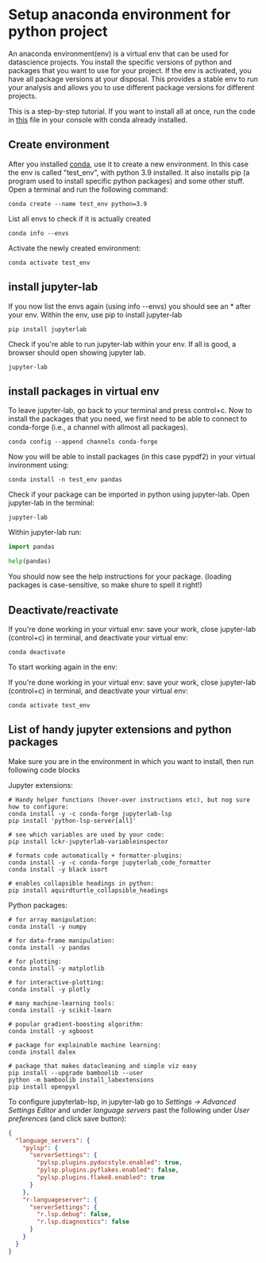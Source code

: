 
# Setup anaconda environment for python project

An anaconda environment(env) is a virtual env that can be used for datascience projects. You install the specific versions of python and packages that you want to use for your project.
If the env is activated, you have all package versions at your disposal. This provides a stable env to run your analysis and allows you to use different package versions for different projects.

This is a step-by-step tutorial. If you want to install all at once, run the code in [this](setup_anaconda_code.sh) file in your console with conda already installed.

## Create environment

After you installed [conda](https://anaconda.org), use it to create a new environment. In this case the env is called "test_env", with python 3.9 installed. It also installs pip (a program used to install specific python packages) and some other stuff.
Open a terminal and run the following command:
```console
conda create --name test_env python=3.9
```

List all envs to check if it is actually created

```console
conda info --envs   
```
Activate the newly created environment:

```console
conda activate test_env 
```

## install jupyter-lab
If you now list the envs again (using info --envs) you should see an * after your env. Within the env, use pip to install jupyter-lab

```console
pip install jupyterlab 
```

Check if you're able to run jupyter-lab within your env. If all is good, a browser should open showing jupyter lab.

```console
jupyter-lab 
```

## install packages in virtual env

To leave jupyter-lab, go back to your terminal and press control+c. Now to install the packages that you need, we first need to be able to connect to conda-forge (i.e., a channel with allmost all packages).
```console
conda config --append channels conda-forge
```
Now you will be able to install packages (in this case pypdf2) in your virtual invironment using:
```console
conda install -n test_env pandas
```

Check if your package can be imported in python using jupyter-lab. Open jupyter-lab in the terminal:
```console
jupyter-lab
```
Within jupyter-lab run:
```python
import pandas

help(pandas)
```

You should now see the help instructions for your package. (loading packages is case-sensitive, so make shure to spell it right!)

## Deactivate/reactivate

If you're done working in your virtual env: save your work, close jupyter-lab (control+c) in terminal, and deactivate your virtual env:

```console
conda deactivate
```
To start working again in the env:

If you're done working in your virtual env: save your work, close jupyter-lab (control+c) in terminal, and deactivate your virtual env:

```console
conda activate test_env
```


## List of handy jupyter extensions and python packages

Make sure you are in the environment in which you want to install, then run following code blocks

Jupyter extensions:
```console
# Handy helper functions (hover-over instructions etc), but nog sure how to configure:
conda install -y -c conda-forge jupyterlab-lsp
pip install 'python-lsp-server[all]'

# see which variables are used by your code:
pip install lckr-jupyterlab-variableinspector 

# formats code automatically + formatter-plugins:
conda install -y -c conda-forge jupyterlab_code_formatter  
conda install -y black isort

# enables collapsible headings in python:
pip install aquirdturtle_collapsible_headings
```

Python packages:
```console
# for array manipulation:
conda install -y numpy

# for data-frame manipulation:
conda install -y pandas

# for plotting:
conda install -y matplotlib

# for interactive-plotting:
conda install -y plotly

# many machine-learning tools:
conda install -y scikit-learn

# popular gradient-boosting algorithm:
conda install -y xgboost

# package for explainable machine learning:
conda install dalex

# package that makes datacleaning and simple viz easy
pip install --upgrade bamboolib --user
python -m bamboolib install_labextensions      
pip install openpyxl
```


To configure jupyterlab-lsp, in jupyter-lab go to _Settings -> Advanced Settings Editor_ and under _language servers_ past the following under _User preferences_ (and click save button):

```json
{
  "language_servers": {
    "pylsp": {
      "serverSettings": {
        "pylsp.plugins.pydocstyle.enabled": true,
        "pylsp.plugins.pyflakes.enabled": false,
        "pylsp.plugins.flake8.enabled": true
      }
    },
    "r-languageserver": {
      "serverSettings": {
        "r.lsp.debug": false,
        "r.lsp.diagnostics": false
      }
    }
  }
}
```
